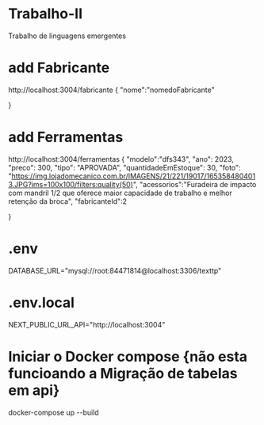 # Trabalho-II
Trabalho de linguagens emergentes 



# add Fabricante
http://localhost:3004/fabricante
{
  "nome":"nomedoFabricante"   
  
}


# add Ferramentas
http://localhost:3004/ferramentas
{
    "modelo":"dfs343", 
        "ano": 2023, 
        "preco": 300, 
        "tipo": "APROVADA", 
        "quantidadeEmEstoque": 30, 
        "foto": "https://img.lojadomecanico.com.br/IMAGENS/21/221/19017/1653584804013.JPG?ims=100x100/filters:quality(50)", 
        "acessorios":"Furadeira de impacto com mandril 1/2 que oferece maior capacidade de trabalho e melhor retenção da broca", 
        "fabricanteId":2   
  
}

# .env
DATABASE_URL="mysql://root:84471814@localhost:3306/texttp"

# .env.local
NEXT_PUBLIC_URL_API="http://localhost:3004"


# Iniciar o Docker compose {não esta funcioando a Migração de tabelas em api}
docker-compose up --build
